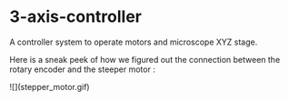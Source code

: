 # 3-axis-controller

<p>A controller system to operate motors and microscope XYZ stage.
</p>
<p>Here is a sneak peek of how we figured out the connection between the rotary encoder and the steeper motor : 
<p>![](stepper_motor.gif)
